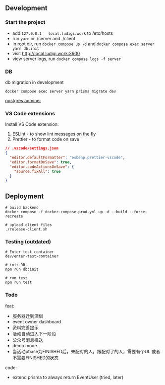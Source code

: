 ## Development

### Start the project

- add `127.0.0.1   local.ludigi.work` to /etc/hosts
- run `yarn` in ./server and ./client
- in root dir, run `docker compose up -d` and `docker compose exec server yarn db:init`
- visit http://local.ludigi.work:3600
- view server logs, run `docker compose logs -f server`

### DB

db migration in development
```
docker compose exec server yarn prisma migrate dev
```

[postgres adminer](http://localhost:8081/?pgsql=db&username=postgres&db=matching_app&ns=public)


### VS Code extensions

Install VS Code extension:

1. ESLint - to show lint messages on the fly
2. Prettier - to format code on save

```json
// .vscode/settings.json
{
  "editor.defaultFormatter": "esbenp.prettier-vscode",
  "editor.formatOnSave": true,
  "editor.codeActionsOnSave": {
    "source.fixAll": true
  }
}
```

## Deployment

```
# build backend
docker compose -f docker-compose.prod.yml up -d --build --force-recreate

# upload client files
./release-client.sh
```

### Testing (outdated)

```
# Enter test container
dev/enter-test-container

# init DB
npm run db:init

# run test
npm run test
```

### Todo

feat:
- 服务器迁到深圳
- event owner dashboard
- 资料完善提示
- 活动自动进入下一阶段
- 公众号消息推送
- demo mode
- 当活动phase为FINISHED后，未配对的人，跟配对了的人，需要有个UI. 或者不需要FINISHED的状态

code:
- extend prisma to always return EventUser (tried, later)